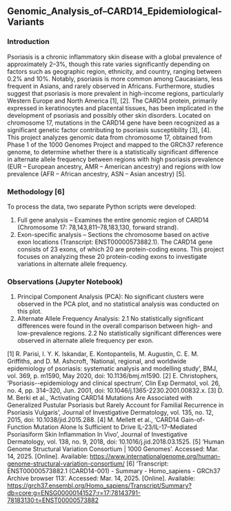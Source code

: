 ## Genomic_Analysis_of–CARD14_Epidemiological-Variants
### Introduction
Psoriasis is a chronic inflammatory skin disease with a global prevalence of approximately 2–3%, though this rate varies significantly depending on factors such as geographic region, ethnicity, and country, ranging between 0.2% and 10%. Notably, psoriasis is more common among Caucasians, less frequent in Asians, and rarely observed in Africans. Furthermore, studies suggest that psoriasis is more prevalent in high-income regions, particularly Western Europe and North America [1], [2].
The CARD14 protein, primarily expressed in keratinocytes and placental tissues, has been implicated in the development of psoriasis and possibly other skin disorders. Located on chromosome 17, mutations in the CARD14 gene have been recognized as a significant genetic factor contributing to psoriasis susceptibility [3], [4].
This project analyzes genomic data from chromosome 17, obtained from Phase 1 of the 1000 Genomes Project and mapped to the GRCh37 reference genome, to determine whether there is a statistically significant difference in alternate allele frequency between regions with high psoriasis prevalence (EUR – European ancestry, AMR – American ancestry) and regions with low prevalence (AFR – African ancestry, ASN – Asian ancestry) [5].
 
### Methodology [6]
To process the data, two separate Python scripts were developed:
1.	Full gene analysis – Examines the entire genomic region of CARD14 (Chromosome 17: 78,143,811–78,183,130, forward strand).
2.	Exon-specific analysis – Sections the chromosome based on active exon locations (Transcript: ENST00000573882.1).
The CARD14 gene consists of 23 exons, of which 20 are protein-coding exons. This project focuses on analyzing these 20 protein-coding exons to investigate variations in alternate allele frequency.
 
### Observations (Jupyter Notebook)
1. Principal Component Analysis (PCA): No significant clusters were observed in the PCA plot, and no statistical analysis was conducted on this plot.
2. Alternate Allele Frequency Analysis:
2.1 No statistically significant differences were found in the overall comparison between high- and low-prevalence regions.
2.2 No statistically significant differences were observed in alternate allele frequency per exon.

[1]	R. Parisi, I. Y. K. Iskandar, E. Kontopantelis, M. Augustin, C. E. M. Griffiths, and D. M. Ashcroft, ‘National, regional, and worldwide epidemiology of psoriasis: systematic analysis and modelling study’, BMJ, vol. 369, p. m1590, May 2020, doi: 10.1136/bmj.m1590.
[2]	E. Christophers, ‘Psoriasis--epidemiology and clinical spectrum’, Clin Exp Dermatol, vol. 26, no. 4, pp. 314–320, Jun. 2001, doi: 10.1046/j.1365-2230.2001.00832.x.
[3]	D. M. Berki et al., ‘Activating CARD14 Mutations Are Associated with Generalized Pustular Psoriasis but Rarely Account for Familial Recurrence in Psoriasis Vulgaris’, Journal of Investigative Dermatology, vol. 135, no. 12, 2015, doi: 10.1038/jid.2015.288.
[4]	M. Mellett et al., ‘CARD14 Gain-of-Function Mutation Alone Is Sufficient to Drive IL-23/IL-17–Mediated Psoriasiform Skin Inflammation In Vivo’, Journal of Investigative Dermatology, vol. 138, no. 9, 2018, doi: 10.1016/j.jid.2018.03.1525.
[5]	‘Human Genome Structural Variation Consortium | 1000 Genomes’. Accessed: Mar. 14, 2025. [Online]. Available: https://www.internationalgenome.org/human-genome-structural-variation-consortium/
[6]	‘Transcript: ENST00000573882.1 (CARD14-001) - Summary - Homo_sapiens - GRCh37 Archive browser 113’. Accessed: Mar. 14, 2025. [Online]. Available: https://grch37.ensembl.org/Homo_sapiens/Transcript/Summary?db=core;g=ENSG00000141527;r=17:78143791-78183130;t=ENST00000573882
